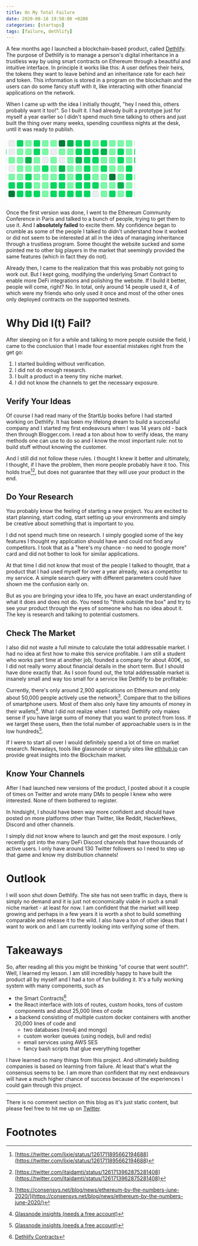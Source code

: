 ```yaml
---
title: On My Total Failure
date: 2020-08-18 19:50:00 +0200
categories: [startups]
tags: [failure, dethlify]
---
```


A few months ago I launched a blockchain-based product, called [Dethlify](https://dethlify.com). The purpose of Dethlify is to manage a person's digital inheritance in a trustless way by using smart contracts on Ethereum through a beautiful and intuitive interface. In principle it works like this: A user defines their heirs, the tokens they want to leave behind and an inheritance rate for each heir and token. This information is stored in a program on the blockchain and the users can do some fancy stuff with it, like interacting with other financial applications on the network.

When I came up with the idea I initially thought, "hey I need this, others probably want it too!". So I built it. I had already built a prototype just for myself a year earlier so I didn't spend much time talking to others and just built the thing over many weeks, spending countless nights at the desk, until it was ready to publish.

![Dethlify History](/assets/img/dethlify-github-history.png)

Once the first version was done, I went to the Ethereum Community Conference in Paris and talked to a bunch of people, trying to get them to use it. And I **absolutely failed** to excite them. My confidence began to crumble as some of the people I talked to didn't understand how it worked or did not seem to be interested at all in the idea of managing inheritance through a trustless program. Some thought the website sucked and some pointed me to other big players in the market that seemingly provided the same features (which in fact they do not).

Already then, I came to the realization that this was probably not going to work out. But I kept going, modifying the underlying Smart Contract to enable more DeFi integrations and polishing the website. If I build it better, people will come, right? No. In total, only around 14 people used it, 4 of which were my friends who only used it once and most of the other ones only deployed contracts on the supported testnets.

# Why Did I(t) Fail?

After sleeping on it for a while and talking to more people outside the field, I came to the conclusion that I made four essential mistakes right from the get go:

1. I started building without verification.
2. I did not do enough research.
3. I built a product in a teeny tiny niche market.
4. I did not know the channels to get the necessary exposure.

## Verify Your Ideas

Of course I had read many of the StartUp books before I had started working on Dethlify. It has been my lifelong dream to build a successful company and I started my first endeavours when I was 14 years old - back then through Blogger.com. I read a ton about how to verify ideas, the many methods one can use to do so and I know the most important rule: not to build stuff without knowing the customer.

And I still did not follow these rules. I thought I knew it better and ultimately, I thought, if I have the problem, then more people probably have it too. This holds true[^linda-xie-tweet][^other-tweet], but does not guarantee that they will use your product in the end.

## Do Your Research

You probably know the feeling of starting a new project. You are excited to start planning, start coding, start setting up your environments and simply be creative about something that is important to you.

I did not spend much time on research. I simply googled some of the key features I thought my application should have and could not find any competitors. I took that as a "here's my chance - no need to google more" card and did not bother to look for similar applications.

At that time I did not know that most of the people I talked to thought, that a product that I had used myself for over a year already, was a competitor to my service. A simple search query with different parameters could have shown me the confusion early on.

But as you are bringing your idea to life, you have an exact understanding of what it does and does not do. You need to "think outside the box" and try to see your product through the eyes of someone who has no idea about it. The key is research and talking to potential customers.

## Check The Market

I also did not waste a full minute to calculate the total addressable market. I had no idea at first how to make this service profitable. I am still a student who works part time at another job, founded a company for about 400€, so I did not really worry about financial details in the short term. But I should have done exactly that. As I soon found out, the total addressable market is insanely small and way too small for a service like Dethlify to be profitable:

Currently, there's only around 2,900 applications on Ethereum and only about 50,000 people actively use the network[^june-numbers]. Compare that to the billions of smartphone users. Most of them also only have tiny amounts of money in their wallets[^glassnode]. What I did not realize when I started: Dethlify only makes sense if you have large sums of money that you want to protect from loss. If we target these users, then the total number of approachable users is in the low hundreds[^glassnode].

If I were to start all over I would definitely spend a lot of time on market research. Nowadays, tools like glassnode or simply sites like [ethhub.io](https://ethhub.io) can provide great insights into the Blockchain market.

## Know Your Channels

After I had launched new versions of the product, I posted about it a couple of times on Twitter and wrote many DMs to people I knew who were interested. None of them bothered to register.

In hindsight, I should have been way more confident and should have posted on more platforms other than Twitter, like Reddit, HackerNews, Discord and other channels.

I simply did not know where to launch and get the most exposure. I only recently got into the many DeFi Discord channels that have thousands of active users. I only have around 130 Twitter followers so I need to step up that game and know my distribution channels!

# Outlook

I will soon shut down Dethlify. The site has not seen traffic in days, there is simply no demand and it is just not economically viable in such a small niche market - at least for now. I am confident that the market will keep growing and perhaps in a few years it is worth a shot to build something comparable and release it to the wild. I also have a ton of other ideas that I want to work on and I am currently looking into verifying some of them.

# Takeaways

So, after reading all this you might be thinking "of course that went south!". Well, I learned my lesson. I am still incredibly happy to have built the product all by myself and I had a ton of fun building it. It's a fully working system with many components, such as

- the Smart Contracts[^dethlify-contracts]
- the React interface with lots of routes, custom hooks, tons of custom components and about 25,000 lines of code
- a backend consisting of multiple custom docker containers with another 20,000 lines of code and
  - two databases (neo4j and mongo)
  - custom worker queues (using nodejs, bull and redis)
  - email services using AWS SES
  - fancy bash scripts that glue everything together

I have learned so many things from this project. And ultimately building companies is based on learning from failure. At least that's what the consensus seems to be. I am more than confident that my next endeavours will have a much higher chance of success because of the experiences I could gain through this project.

---

There is no comment section on this blog as it's just static content, but please feel free to hit me up on [Twitter](https://twitter.com/chrsengel).

# Footnotes

[^linda-xie-tweet]: [https://twitter.com/ljxie/status/1261711895662194688](https://twitter.com/ljxie/status/1261711895662194688)
[^other-tweet]: [https://twitter.com/itaidamti/status/1261713962875281408](https://twitter.com/itaidamti/status/1261713962875281408)
[^glassnode]: [Glassnode insights (needs a free account)](https://studio.glassnode.com/metrics?a=ETH&m=addresses.MinPoint1Count)
[^june-numbers]: [https://consensys.net/blog/news/ethereum-by-the-numbers-june-2020/](https://consensys.net/blog/news/ethereum-by-the-numbers-june-2020/)
[^dethlify-contracts]: [Dethlify Contracts](https://github.com/dethlify/dethlify-contracts)
